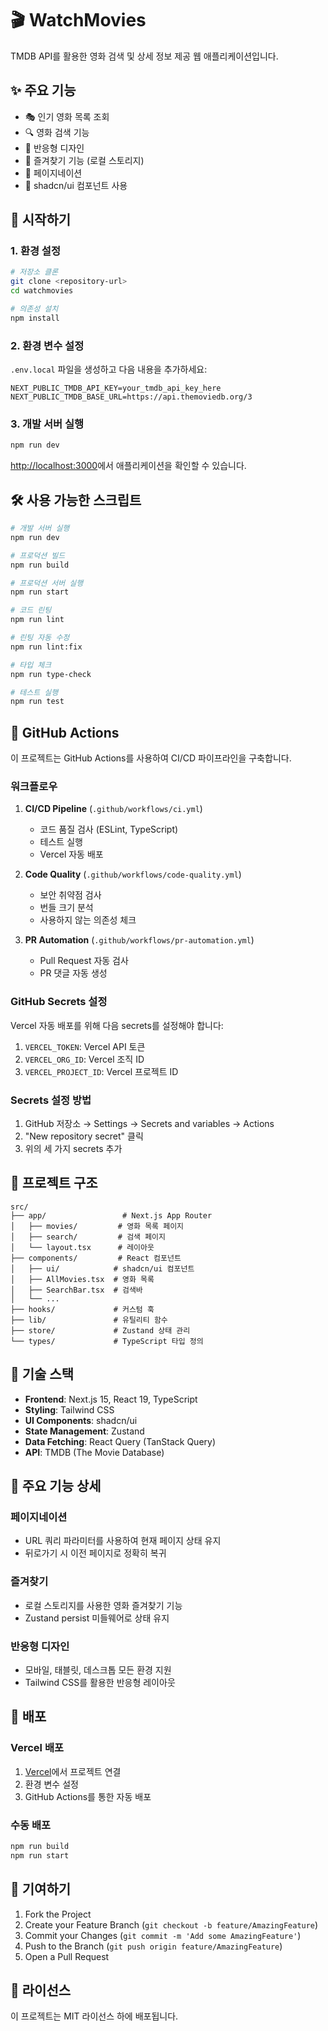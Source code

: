 # 🎬 WatchMovies

TMDB API를 활용한 영화 검색 및 상세 정보 제공 웹 애플리케이션입니다.

## ✨ 주요 기능

- 🎭 인기 영화 목록 조회
- 🔍 영화 검색 기능
- 📱 반응형 디자인
- 💾 즐겨찾기 기능 (로컬 스토리지)
- 📄 페이지네이션
- 🎨 shadcn/ui 컴포넌트 사용

## 🚀 시작하기

### 1. 환경 설정

```bash
# 저장소 클론
git clone <repository-url>
cd watchmovies

# 의존성 설치
npm install
```

### 2. 환경 변수 설정

`.env.local` 파일을 생성하고 다음 내용을 추가하세요:

```env
NEXT_PUBLIC_TMDB_API_KEY=your_tmdb_api_key_here
NEXT_PUBLIC_TMDB_BASE_URL=https://api.themoviedb.org/3
```

### 3. 개발 서버 실행

```bash
npm run dev
```

[http://localhost:3000](http://localhost:3000)에서 애플리케이션을 확인할 수 있습니다.

## 🛠️ 사용 가능한 스크립트

```bash
# 개발 서버 실행
npm run dev

# 프로덕션 빌드
npm run build

# 프로덕션 서버 실행
npm run start

# 코드 린팅
npm run lint

# 린팅 자동 수정
npm run lint:fix

# 타입 체크
npm run type-check

# 테스트 실행
npm run test
```

## 🔧 GitHub Actions

이 프로젝트는 GitHub Actions를 사용하여 CI/CD 파이프라인을 구축합니다.

### 워크플로우

1. **CI/CD Pipeline** (`.github/workflows/ci.yml`)

   - 코드 품질 검사 (ESLint, TypeScript)
   - 테스트 실행
   - Vercel 자동 배포

2. **Code Quality** (`.github/workflows/code-quality.yml`)

   - 보안 취약점 검사
   - 번들 크기 분석
   - 사용하지 않는 의존성 체크

3. **PR Automation** (`.github/workflows/pr-automation.yml`)
   - Pull Request 자동 검사
   - PR 댓글 자동 생성

### GitHub Secrets 설정

Vercel 자동 배포를 위해 다음 secrets를 설정해야 합니다:

1. `VERCEL_TOKEN`: Vercel API 토큰
2. `VERCEL_ORG_ID`: Vercel 조직 ID
3. `VERCEL_PROJECT_ID`: Vercel 프로젝트 ID

### Secrets 설정 방법

1. GitHub 저장소 → Settings → Secrets and variables → Actions
2. "New repository secret" 클릭
3. 위의 세 가지 secrets 추가

## 📁 프로젝트 구조

```
src/
├── app/                 # Next.js App Router
│   ├── movies/         # 영화 목록 페이지
│   ├── search/         # 검색 페이지
│   └── layout.tsx      # 레이아웃
├── components/         # React 컴포넌트
│   ├── ui/            # shadcn/ui 컴포넌트
│   ├── AllMovies.tsx  # 영화 목록
│   ├── SearchBar.tsx  # 검색바
│   └── ...
├── hooks/             # 커스텀 훅
├── lib/               # 유틸리티 함수
├── store/             # Zustand 상태 관리
└── types/             # TypeScript 타입 정의
```

## 🎨 기술 스택

- **Frontend**: Next.js 15, React 19, TypeScript
- **Styling**: Tailwind CSS
- **UI Components**: shadcn/ui
- **State Management**: Zustand
- **Data Fetching**: React Query (TanStack Query)
- **API**: TMDB (The Movie Database)

## 📱 주요 기능 상세

### 페이지네이션

- URL 쿼리 파라미터를 사용하여 현재 페이지 상태 유지
- 뒤로가기 시 이전 페이지로 정확히 복귀

### 즐겨찾기

- 로컬 스토리지를 사용한 영화 즐겨찾기 기능
- Zustand persist 미들웨어로 상태 유지

### 반응형 디자인

- 모바일, 태블릿, 데스크톱 모든 환경 지원
- Tailwind CSS를 활용한 반응형 레이아웃

## 🚀 배포

### Vercel 배포

1. [Vercel](https://vercel.com)에서 프로젝트 연결
2. 환경 변수 설정
3. GitHub Actions를 통한 자동 배포

### 수동 배포

```bash
npm run build
npm run start
```

## 🤝 기여하기

1. Fork the Project
2. Create your Feature Branch (`git checkout -b feature/AmazingFeature`)
3. Commit your Changes (`git commit -m 'Add some AmazingFeature'`)
4. Push to the Branch (`git push origin feature/AmazingFeature`)
5. Open a Pull Request

## 📄 라이선스

이 프로젝트는 MIT 라이선스 하에 배포됩니다.
